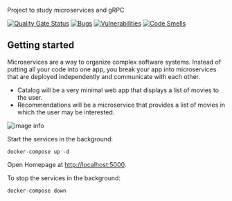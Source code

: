 Project to study microservices and gRPC

[![Quality Gate Status](https://sonarcloud.io/api/project_badges/measure?project=MartinsMessias_microservices_python_grpc&metric=alert_status)](https://sonarcloud.io/summary/new_code?id=MartinsMessias_microservices_python_grpc)
[![Bugs](https://sonarcloud.io/api/project_badges/measure?project=MartinsMessias_microservices_python_grpc&metric=bugs)](https://sonarcloud.io/summary/new_code?id=MartinsMessias_microservices_python_grpc)
[![Vulnerabilities](https://sonarcloud.io/api/project_badges/measure?project=MartinsMessias_microservices_python_grpc&metric=vulnerabilities)](https://sonarcloud.io/summary/new_code?id=MartinsMessias_microservices_python_grpc)
[![Code Smells](https://sonarcloud.io/api/project_badges/measure?project=MartinsMessias_microservices_python_grpc&metric=code_smells)](https://sonarcloud.io/summary/new_code?id=MartinsMessias_microservices_python_grpc)

## Getting started

Microservices are a way to organize complex software systems. Instead of putting all your code into one app, you break your app into microservices that are deployed independently and communicate with each other. 

- Catalog will be a very minimal web app that displays a list of movies to the user.
- Recommendations will be a microservice that provides a list of movies in which the user may be interested.

![image info](https://drive.google.com/uc?id=1I8Lr9rN-AAg4vFTcXP1sAbrt1WJkBMXA)


Start the services in the background:

    docker-compose up -d
    

Open Homepage at <http://localhost:5000>.


To stop the services in the background:

    docker-compose down
 
 #
